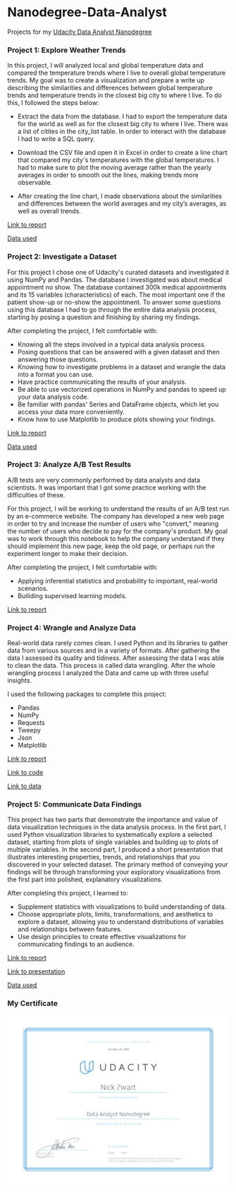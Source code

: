# Nanodegree-Data-Analyst
Projects for my [Udacity Data Analyst Nanodegree](https://eu.udacity.com/course/data-analyst-nanodegree--nd002)

### Project 1: Explore Weather Trends
In this project, I will analyzed local and global temperature data and compared the temperature trends where I live to overall global temperature trends. My goal was to create a visualization and prepare a write up describing the similarities and differences between global temperature trends and temperature trends in the closest big city to where I live. To do this, I followed the steps below:

- Extract the data from the database. I had to export the temperature data for the world as well as for the closest big city to where I live. There was a list of citites in the city_list table. In order to interact with the database I had to write a SQL query.

- Download the CSV file and open it in Excel in order to create a line chart that compared my city's temperatures with the global temperatures. I had to make sure to plot the moving average rather than the yearly averages in order to smooth out the lines, making trends more observable.

- After creating the line chart, I made observations about the similarities and differences between the world averages and my city’s averages, as well as overall trends. 

[Link to report](https://github.com/NickZward/Nanodegree-Data-Analyst/blob/master/Project%201/Project%201%20report.pdf)

[Data used](https://github.com/NickZward/Nanodegree-Data-Analyst/blob/master/Project%201/results.csv)

### Project 2: Investigate a Dataset
For this project I chose one of Udacity's curated datasets and investigated it using NumPy and Pandas. The database I investigated was about medical appointment no show. The database contained 300k medical appointments and its 15 variables (characteristics) of each. The most important one if the patient show-up or no-show the appointment. To answer some questions using this database I had to go through the entire data analysis process, starting by posing a question and finishing by sharing my findings.

After completing the project, I felt comfortable with:

- Knowing all the steps involved in a typical data analysis process.
- Posing questions that can be answered with a given dataset and then answering those questions.
- Knowing how to investigate problems in a dataset and wrangle the data into a format you can use.
- Have practice communicating the results of your analysis.
- Be able to use vectorized operations in NumPy and pandas to speed up your data analysis code.
- Be familiar with pandas' Series and DataFrame objects, which let you access your data more conveniently.
- Know how to use Matplotlib to produce plots showing your findings.

[Link to report](https://github.com/NickZward/Nanodegree-Data-Analyst/blob/master/Project%202/Investigate%20a%20dataset%20-%20No-show.ipynb)

[Data used](https://www.kaggle.com/joniarroba/noshowappointments)

### Project 3: Analyze A/B Test Results
A/B tests are very commonly performed by data analysts and data scientists. It was important that I got some practice working with the difficulties of these.

For this project, I will be working to understand the results of an A/B test run by an e-commerce website. The company has developed a new web page in order to try and increase the number of users who "convert," meaning the number of users who decide to pay for the company's product. My goal was to work through this notebook to help the company understand if they should implement this new page, keep the old page, or perhaps run the experiment longer to make their decision.

After completing the project, I felt comfortable with:

- Applying inferential statistics and probability to important, real-world scenarios.
- Builiding supervised learning models.

[Link to report](https://github.com/NickZward/Nanodegree-Data-Analyst/blob/master/Project%203/Analyze%20AB%20Test%20Results.ipynb)

### Project 4: Wrangle and Analyze Data
Real-world data rarely comes clean. I used Python and its libraries to gather data from various sources and in a variety of formats. After gathering the data I assessed its quality and tidiness. After assessing the data I was able to clean the data. This process is called data wrangling. After the whole wrangling process I analyzed the Data and came up with three useful insights.

I used the following packages to complete this project:

- Pandas
- NumPy
- Requests
- Tweepy
- Json
- Matplotlib

[Link to report](https://github.com/NickZward/Nanodegree-Data-Analyst/tree/master/Project%204/Reports)

[Link to code](https://github.com/NickZward/Nanodegree-Data-Analyst/blob/master/Project%204/wrangle_act.ipynb)

[Link to data](https://github.com/NickZward/Nanodegree-Data-Analyst/tree/master/Project%204/Data)

### Project 5: Communicate Data Findings
This project has two parts that demonstrate the importance and value of data visualization techniques in the data analysis process. In the first part, I used Python visualization libraries to systematically explore a selected dataset, starting from plots of single variables and building up to plots of multiple variables. In the second part, I produced a short presentation that illustrates interesting properties, trends, and relationships that you discovered in your selected dataset. The primary method of conveying your findings will be through transforming your exploratory visualizations from the first part into polished, explanatory visualizations.

After completing this project, I learned to:
- Supplement statistics with visualizations to build understanding of data.
- Choose appropriate plots, limits, transformations, and aesthetics to explore a dataset, allowing you to understand distributions of variables and relationships between features.
- Use design principles to create effective visualizations for communicating findings to an audience.

[Link to report](https://github.com/NickZward/Nanodegree-Data-Analyst/blob/master/Project%205/exploration.ipynb)

[Link to presentation](https://github.com/NickZward/Nanodegree-Data-Analyst/blob/master/Project%205/slide.ipynb)

[Data used](https://www.fordgobike.com/system-data)

### My Certificate
![Udacity Data Foundations Nanodegree certificate](Certificate.png)
